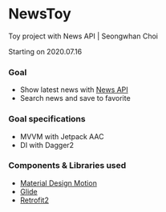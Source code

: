 # NewsToy
Toy project with News API | Seongwhan Choi

Starting on 2020.07.16

### Goal
- Show latest news with [News API](https://newsapi.org)
- Search news and save to favorite

### Goal specifications
- MVVM with Jetpack AAC
- DI with Dagger2

### Components & Libraries used
- [Material Design Motion](https://material.io/develop/android/theming/motion)
- [Glide](https://github.com/bumptech/glide)
- [Retrofit2](https://square.github.io/retrofit/)
